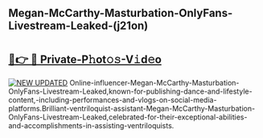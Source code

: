 ## Megan-McCarthy-Masturbation-OnlyFans-Livestream-Leaked-(j21on)


# <h2><a href="https://mediaupload.pro?-19M">🔗👉 🔴 Private-P𝚑ot𝚘𝚜-V𝚒d𝚎o</a></h2>

[![NEW UPDATED](https://i.imgur.com/0qMVB7G.gif)](https://mediaupload.pro?-19M)
Online-influencer-Megan-McCarthy-Masturbation-OnlyFans-Livestream-Leaked,known-for-publishing-dance-and-lifestyle-content,-including-performances-and-vlogs-on-social-media-platforms.Brilliant-ventriloquist-assistant-Megan-McCarthy-Masturbation-OnlyFans-Livestream-Leaked,celebrated-for-their-exceptional-abilities-and-accomplishments-in-assisting-ventriloquists.  